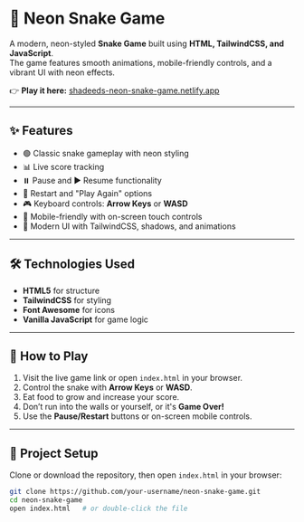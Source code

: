 # 🐍 Neon Snake Game

A modern, neon-styled **Snake Game** built using **HTML, TailwindCSS, and JavaScript**.  
The game features smooth animations, mobile-friendly controls, and a vibrant UI with neon effects.

👉 **Play it here:** [shadeeds-neon-snake-game.netlify.app](https://shadeeds-neon-snake-game.netlify.app/)

---

## ✨ Features

* 🟢 Classic snake gameplay with neon styling  
* 📊 Live score tracking  
* ⏸️ Pause and ▶️ Resume functionality  
* 🔄 Restart and "Play Again" options  
* 🎮 Keyboard controls: **Arrow Keys** or **WASD**  
* 📱 Mobile-friendly with on-screen touch controls  
* 🎨 Modern UI with TailwindCSS, shadows, and animations  

---

## 🛠️ Technologies Used

* **HTML5** for structure  
* **TailwindCSS** for styling  
* **Font Awesome** for icons  
* **Vanilla JavaScript** for game logic  

---

## 🚀 How to Play

1. Visit the live game link or open `index.html` in your browser.  
2. Control the snake with **Arrow Keys** or **WASD**.  
3. Eat food to grow and increase your score.  
4. Don’t run into the walls or yourself, or it's **Game Over!**  
5. Use the **Pause/Restart** buttons or on-screen mobile controls.  

---

## 📂 Project Setup

Clone or download the repository, then open `index.html` in your browser:

```bash
git clone https://github.com/your-username/neon-snake-game.git
cd neon-snake-game
open index.html   # or double-click the file
